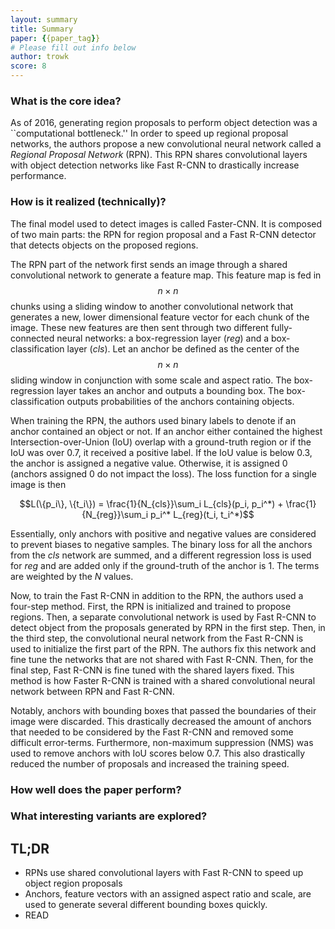 ```yaml
---
layout: summary
title: Summary
paper: {{paper_tag}}
# Please fill out info below
author: trowk
score: 8
---
```


### What is the core idea?

As of 2016, generating region proposals to perform object detection was a
``computational bottleneck.'' In order to speed up regional proposal networks,
the authors propose a new convolutional neural network called a
*Regional Proposal Network* (RPN). This RPN shares convolutional layers with
object detection networks like Fast R-CNN to drastically increase performance.

### How is it realized (technically)?

The final model used to detect images is called Faster-CNN. It is composed of
two main parts: the RPN for region proposal and a Fast R-CNN detector that
detects objects on the proposed regions. 

The RPN part of the network first sends an image through a shared convolutional
network to generate a feature map. This feature map is fed in $$n \times n$$
chunks using a sliding window to another convolutional network that generates
a new, lower dimensional feature vector for each chunk of the image.
These new features are then sent through two different fully-connected neural
networks: a box-regression layer (*reg*) and a box-classification layer (*cls*).
Let an anchor be defined as the center of the $$n \times n$$ sliding window in
conjunction with some scale and aspect ratio. The box-regression layer takes an
anchor and  outputs a bounding box. The box-classification outputs
probabilities of the anchors containing objects.

When training the RPN, the authors used binary labels to denote if an anchor
contained an object or not. If an anchor either contained the highest
Intersection-over-Union (IoU) overlap with a ground-truth region or if
the IoU was over 0.7, it received a positive label. If the IoU value is below
0.3, the anchor is assigned a negative value. Otherwise, it is assigned 0
(anchors assigned 0 do not impact the loss). The loss function for a single
image is then 

$$L(\{p_i\}, \{t_i\}) = \frac{1}{N_{cls}}\sum_i L_{cls}(p_i, p_i^*) +
\frac{1}{N_{reg}}\sum_i p_i^* L_{reg}(t_i, t_i^*)$$

Essentially, only anchors with positive and negative values are considered to
prevent biases to negative samples. The binary loss for all the anchors from the
*cls* network are summed, and a different regression loss is used for *reg* and
are added only if the ground-truth of the anchor is 1. The terms are
weighted by the $N$ values.

Now, to train the Fast R-CNN in addition to the RPN, the authors used a
four-step method. First, the RPN is initialized and trained to propose regions.
Then, a separate convolutional network is used by Fast R-CNN to detect object
from the proposals generated by RPN in the first step. Then, in the third step,
the convolutional neural network from the Fast R-CNN is used to initialize the
first part of the RPN. The authors fix this network and fine tune the networks
that are not shared with Fast R-CNN. Then, for the final step, Fast R-CNN
is fine tuned with the shared layers fixed. This method is how Faster R-CNN is
trained with a shared convolutional neural network between RPN and Fast R-CNN.

Notably, anchors with bounding boxes that passed the boundaries of their image
were discarded. This drastically decreased the amount of anchors that needed
to be considered by the Fast R-CNN and removed some difficult error-terms.
Furthermore, non-maximum suppression (NMS) was used to remove anchors with IoU
scores below 0.7. This also drastically reduced the number of proposals and
increased the training speed.

### How well does the paper perform?



### What interesting variants are explored?

## TL;DR
* RPNs use shared convolutional layers with Fast R-CNN to speed up object region
proposals
* Anchors, feature vectors with an assigned aspect ratio and scale, are used to
generate several different bounding boxes quickly.
* READ
